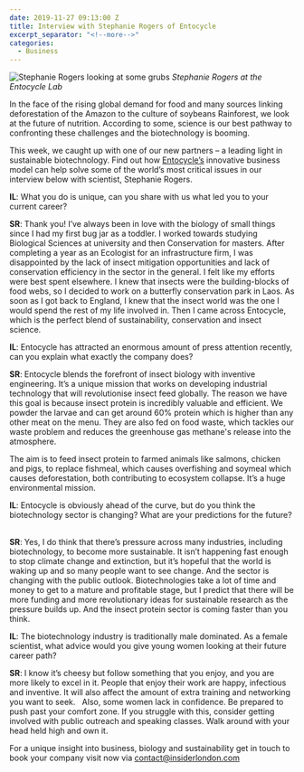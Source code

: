 ```yaml
---
date: 2019-11-27 09:13:00 Z
title: Interview with Stephanie Rogers of Entocycle
excerpt_separator: "<!--more-->"
categories:
  - Business
---
```


![Stephanie Rogers looking at some grubs](/uploads/steph.jpg)
*Stephanie Rogers at the Entocycle Lab*

In the face of the rising global demand for food and many sources linking deforestation of the Amazon to the culture of soybeans Rainforest, we look at the future of nutrition. According to some, science is our best pathway to confronting these challenges and the biotechnology is booming.

This week, we caught up with one of our new partners – a leading light in sustainable biotechnology.  Find out how [Entocycle’s](https://www.entocycle.com/) innovative business model can help solve some of the world’s most critical issues in our interview below with scientist, Stephanie Rogers.

<!--more-->

**IL**: What you do is unique, can you share with us what led you to your current career?

**SR**: Thank you! I’ve always been in love with the biology of small things since I had my first bug jar as a toddler. I worked towards studying Biological Sciences at university and then Conservation for masters. After completing a year as an Ecologist for an infrastructure firm, I was disappointed by the lack of insect mitigation opportunities and lack of conservation efficiency in the sector in the general. I felt like my efforts were best spent elsewhere. I knew that insects were the building-blocks of food webs, so I decided to work on a butterfly conservation park in Laos. As soon as I got back to England, I knew that the insect world was the one I would spend the rest of my life involved in. Then I came across Entocycle, which is the perfect blend of sustainability, conservation and insect science. 


**IL**: Entocycle has attracted an enormous amount of press attention recently, can you explain what exactly the company does?

**SR**: Entocycle blends the forefront of insect biology with inventive engineering. It’s a unique mission that works on developing industrial technology that will revolutionise insect feed globally. The reason we have this goal is because insect protein is incredibly valuable and efficient. We powder the larvae and can get around 60% protein which is higher than any other meat on the menu. They are also fed on food waste, which tackles our waste problem and reduces the greenhouse gas methane's release into the atmosphere.


The aim is to feed insect protein to farmed animals like salmons, chicken and pigs, to replace fishmeal, which causes overfishing and soymeal which causes deforestation, both contributing to ecosystem collapse. It’s a huge environmental mission.


**IL**: Entocycle is obviously ahead of the curve, but do you think the biotechnology sector is changing? What are your predictions for the future?  

**SR**: Yes, I do think that there’s pressure across many industries, including biotechnology, to become more sustainable. It isn’t happening fast enough to stop climate change and extinction, but it’s hopeful that the world is waking up and so many people want to see change. And the sector is changing with the public outlook. Biotechnologies take a lot of time and money to get to a mature and profitable stage, but I predict that there will be more funding and more revolutionary ideas for sustainable research as the pressure builds up. And the insect protein sector is coming faster than you think.


**IL**: The biotechnology industry is traditionally male dominated. As a female scientist, what advice would you give young women looking at their future career path?

**SR**: I know it’s cheesy but follow something that you enjoy, and you are more likely to excel in it. People that enjoy their work are happy, infectious and inventive. It will also affect the amount of extra training and networking you want to seek.
 
Also, some women lack in confidence. Be prepared to push past your comfort zone. If you struggle with this, consider getting involved with public outreach and speaking classes. Walk around with your head held high and own it.

For a unique insight into business, biology and sustainability get in touch to book your company visit now via [contact@insiderlondon.com](mailto:contact@insiderlondon.com)
